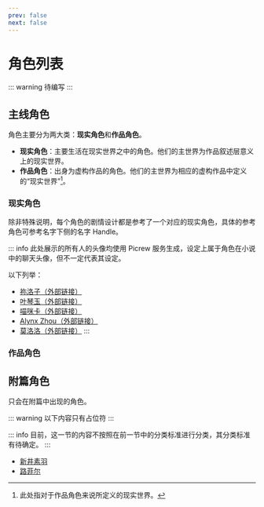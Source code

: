 ```yaml
---
prev: false
next: false
---
```

<script setup>
import Characters from '../../c../../components/Characters.vue'
</script>


# 角色列表 <Badge type="warning" text="TODO" />

::: warning
待编写
:::

## 主线角色

角色主要分为两大类：**现实角色**和**作品角色**。

* **现实角色**：主要生活在现实世界之中的角色。他们的主世界为作品叙述层意义上的现实世界。
* **作品角色**：出身为虚构作品的角色。他们的主世界为相应的虚构作品中定义的“现实世界”[^1]。

[^1]: 此处指对于作品角色来说所定义的现实世界。

### 现实角色

除非特殊说明，每个角色的剧情设计都是参考了一个对应的现实角色，具体的参考角色可参考名字下侧的名字 Handle。

::: info
此处展示的所有人的头像均使用 Picrew 服务生成，设定上属于角色在小说中的聊天头像，但不一定代表其设定。

以下列举：
* [祢洛子（外部链接）](https://picrew.me/share?cd=FnEWfMRQF5)
* [叶琴玉（外部链接）](https://picrew.me/share?cd=OZT2wXRRFt)
* [喵咪卡（外部链接）](https://picrew.me/share?cd=gtvhlPTJHd)
* [Alynx Zhou（外部链接）](https://picrew.me/share?cd=MGDvpXk1aF)
* [莫洛洛（外部链接）](https://picrew.me/share?cd=gxdYe6HV1B)
:::

<Characters type="real" />

### 作品角色

<Characters type="imag" />

## 附篇角色

只会在附篇中出现的角色。

::: warning
以下内容只有占位符
:::

::: info
目前，这一节的内容不按照在前一节中的分类标准进行分类，其分类标准有待确定。
:::

* [新井素羽](extra/suwa-arai.md)
* [路菲尔](extra/luffy.md)
